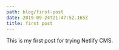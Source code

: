 ```yaml
---
path: blog/first-post
date: 2019-09-24T21:47:52.165Z
title: first post
---
```

This is my first post for trying Netlify CMS.
